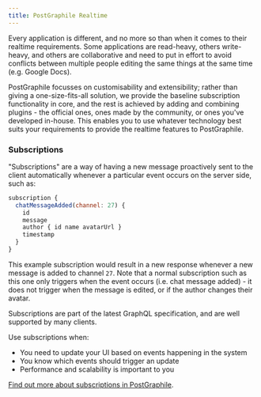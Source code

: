 ```yaml
---
title: PostGraphile Realtime
---
```


Every application is different, and no more so than when it comes to their
realtime requirements. Some applications are read-heavy, others write-heavy, and
others are collaborative and need to put in effort to avoid conflicts between
multiple people editing the same things at the same time (e.g. Google Docs).

PostGraphile focusses on customisability and extensibility; rather than giving a
one-size-fits-all solution, we provide the baseline subscription
functionality in core, and the rest is achieved by adding and combining
plugins - the official ones, ones made by the community, or ones you've
developed in-house. This enables you to use whatever technology best suits your
requirements to provide the realtime features to PostGraphile.

<!--

First, though, there are two main types of real-time provided by PostGraphile —
"subscriptions" (which are event based) and "live queries" (which are reactive).

-->

### Subscriptions

"Subscriptions" are a way of having a new message proactively sent to the client
automatically whenever a particular event occurs on the server side, such as:

```js
subscription {
  chatMessageAdded(channel: 27) {
    id
    message
    author { id name avatarUrl }
    timestamp
  }
}
```

This example subscription would result in a new response whenever a new message
is added to channel `27`. Note that a normal subscription such as this one only
triggers when the event occurs (i.e. chat message added) - it does not trigger
when the message is edited, or if the author changes their avatar.

Subscriptions are part of the latest GraphQL specification, and are well
supported by many clients.

Use subscriptions when:

- You need to update your UI based on events happening in the system
- You know which events should trigger an update
- Performance and scalability is important to you

[Find out more about subscriptions in PostGraphile](./subscriptions).

<!--

### Live queries [EXPERIMENTAL]

"Live queries" allow you to be notified whenever the result of a selection set
would differ. For example, given the PostGraphile live query request:

```graphql
subscription {
  allUsersList(condition: { firstName: "Alice" }) {
    id
    name
    friendsList {
      id
      name
    }
  }
}
```

a new result set will be automatically sent to the client time any of the
returned Alices change, when an Alice is added or removed, when an Alice gains
or loses a friend, or when one of the Alice's friends' names change - anything
that'd result in a change to the original response.

Live queries are not part of the GraphQL specification (yet) and each backend
implements them in different ways. We use the `subscription` operation type to
maximise compatibility with your existing tooling, rather than using a
directive-based approach. Your client will not know the difference between a
subscription and a live query - that's the server's concern.

When to use live queries:

- If you want to automatically update your page whenever a piece of data on the
  server changes (e.g. a realtime graph of stock prices)
- When you want to batching multiple updates together, for example if your
  client is being overwhelmed due to too many events firing
- When you have a small query you want to monitor (the smaller the query the
  better for live queries because the entire result is re-calculated and sent
  every time a change occurs - this is quite the opposite of normal GraphQL)
- When you want to fawn over the power of GraphQL 🤤

[Find out more about live queries in PostGraphile](./live-queries).

-->
